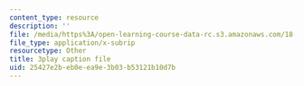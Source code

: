```yaml
---
content_type: resource
description: ''
file: /media/https%3A/open-learning-course-data-rc.s3.amazonaws.com/18-01sc-single-variable-calculus-fall-2010/25427e2beb0eea9e3b03b53121b10d7b_--lPz7VFnKI.srt
file_type: application/x-subrip
resourcetype: Other
title: 3play caption file
uid: 25427e2b-eb0e-ea9e-3b03-b53121b10d7b
---
```

